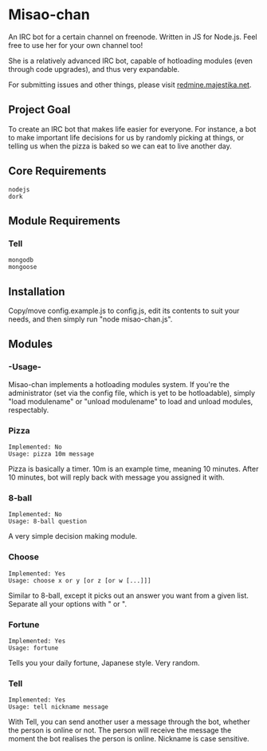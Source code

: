 # Misao-chan

An IRC bot for a certain channel on freenode. Written in JS for Node.js. Feel
free to use her for your own channel too!

She is a relatively advanced IRC bot, capable of hotloading modules (even through
code upgrades), and thus very expandable.

For submitting issues and other things, please visit
[redmine.majestika.net](http://redmine.majestika.net/projects/misao-chan/).

## Project Goal

To create an IRC bot that makes life easier for everyone. For instance, a bot
to make important life decisions for us by randomly picking at things, or
telling us when the pizza is baked so we can eat to live another day.

## Core Requirements

    nodejs
    dork
    
## Module Requirements

### Tell
    mongodb
    mongoose
    
## Installation

Copy/move config.example.js to config.js, edit its contents to suit your needs,
and then simply run "node misao-chan.js".

## Modules

### -Usage-

Misao-chan implements a hotloading modules system. If you're the administrator
(set via the config file, which is yet to be hotloadable), simply "load modulename"
or "unload modulename" to load and unload modules, respectably.

### Pizza

    Implemented: No
    Usage: pizza 10m message

Pizza is basically a timer. 10m is an example time, meaning 10 minutes. After 10
minutes, bot will reply back with message you assigned it with.

### 8-ball

    Implemented: No
    Usage: 8-ball question

A very simple decision making module.

### Choose

    Implemented: Yes
    Usage: choose x or y [or z [or w [...]]]

Similar to 8-ball, except it picks out an answer you want from a given list.
Separate all your options with " or ".

### Fortune

    Implemented: Yes
    Usage: fortune

Tells you your daily fortune, Japanese style. Very random.

### Tell

	Implemented: Yes
	Usage: tell nickname message

With Tell, you can send another user a message through the bot, whether the
person is online or not. The person will receive the message the moment the bot
realises the person is online. Nickname is case sensitive.
